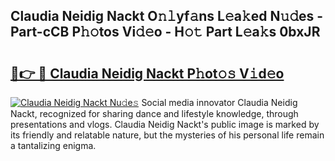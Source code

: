 ## Claudia Neidig Nackt O𝚗𝚕yf𝚊ns L𝚎a𝚔ed N𝚞𝚍es - Part-cCB P𝚑𝚘tos Vi𝚍𝚎o - H𝚘𝚝 Part L𝚎a𝚔s 0bxJR

# <h2><a href="http://kf273bi.oniu.top/?m=Claudia+Neidig+Nackt">🔗👉 🔴 Claudia Neidig Nackt P𝚑ot𝚘𝚜 V𝚒d𝚎o</a></h2>

[![Claudia Neidig Nackt Nu𝚍e𝚜](https://i.imgur.com/0qMVB7G.gif)](http://kf273bi.oniu.top/?m=Claudia+Neidig+Nackt)
Social media innovator Claudia Neidig Nackt, recognized for sharing dance and lifestyle knowledge, through presentations and vlogs. Claudia Neidig Nackt's public image is marked by its friendly and relatable nature, but the mysteries of his personal life remain a tantalizing enigma.  
